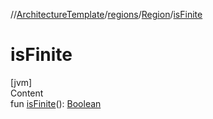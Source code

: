 //[ArchitectureTemplate](../../index.md)/[regions](../index.md)/[Region](index.md)/[isFinite](is-finite.md)



# isFinite  
[jvm]  
Content  
fun [isFinite](is-finite.md)(): [Boolean](https://kotlinlang.org/api/latest/jvm/stdlib/kotlin/-boolean/index.html)  




